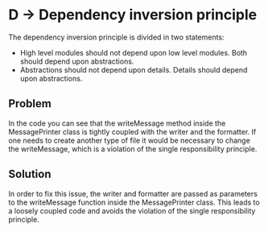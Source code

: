 # D -> Dependency inversion principle

The dependency inversion principle is divided in two statements:
* High level modules should not depend upon low level modules. Both should depend upon abstractions.
* Abstractions should not depend upon details. Details should depend upon abstractions.

## Problem

In the code you can see that the writeMessage method inside the MessagePrinter class
is tightly coupled with the writer and the formatter. If one needs to create another type of file
it would be necessary to change the writeMessage, which is a violation of the single
responsibility principle.

## Solution

In order to fix this issue, the writer and formatter are passed as parameters to 
the writeMessage function inside the MessagePrinter class. This leads to a loosely 
coupled code and avoids the violation of the single responsibility principle.